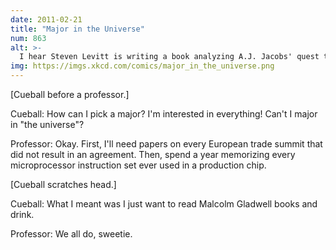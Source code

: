 ```yaml
---
date: 2011-02-21
title: "Major in the Universe"
num: 863
alt: >-
  I hear Steven Levitt is writing a book analyzing A.J. Jacobs' quest to spend a year reading everything Malcolm Gladwell ever wrote. The audiobook will be narrated by Robert Krulwich of Radiolab.
img: https://imgs.xkcd.com/comics/major_in_the_universe.png
---
```

[Cueball before a professor.]

Cueball: How can I pick a major? I'm interested in everything! Can't I major in "the universe"?

Professor: Okay. First, I'll need papers on every European trade summit that did not result in an agreement. Then, spend a year memorizing every microprocessor instruction set ever used in a production chip.

[Cueball scratches head.]

Cueball: What I meant was I just want to read Malcolm Gladwell books and drink.

Professor: We all do, sweetie.